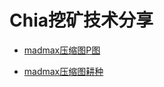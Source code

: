 # Chia挖矿技术分享


 - [madmax压缩图P图](https://github.com/dpool-cc/chia/blob/main/madmax%E5%8E%8B%E7%BC%A9%E5%9B%BEP%E5%9B%BE.md)

 - [madmax压缩图耕种](https://github.com/dpool-cc/chia/blob/main/madmax%E5%8E%8B%E7%BC%A9%E5%9B%BE%E8%80%95%E7%A7%8D.md)


